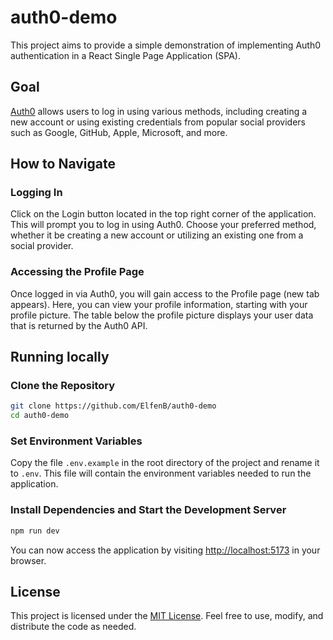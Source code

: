 # auth0-demo

This project aims to provide a simple demonstration of implementing Auth0 authentication in a React Single Page Application (SPA).

## Goal

[Auth0](https://auth0.com) allows users to log in using various methods, including creating a new account or using existing credentials from popular social providers such as Google, GitHub, Apple, Microsoft, and more.

## How to Navigate

### Logging In

Click on the Login button located in the top right corner of the application. This will prompt you to log in using Auth0. Choose your preferred method, whether it be creating a new account or utilizing an existing one from a social provider.

### Accessing the Profile Page

Once logged in via Auth0, you will gain access to the Profile page (new tab appears). Here, you can view your profile information, starting with your profile picture. The table below the profile picture displays your user data that is returned by the Auth0 API.

## Running locally

### Clone the Repository

```bash
git clone https://github.com/ElfenB/auth0-demo
cd auth0-demo
```

### Set Environment Variables

Copy the file `.env.example` in the root directory of the project and rename it to `.env`. This file will contain the environment variables needed to run the application.

### Install Dependencies and Start the Development Server

```bash
npm run dev
```

You can now access the application by visiting [http://localhost:5173](http://localhost:5173) in your browser.

## License

This project is licensed under the [MIT License](LICENSE). Feel free to use, modify, and distribute the code as needed.
